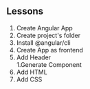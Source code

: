 ## Lessons
1. Create Angular App
  1. Create project's folder 
  2. Install @angular/cli
  3. Create App as frontend
2. Add Header  
  1.Generate Component
  2. Add HTML
  3. Add CSS